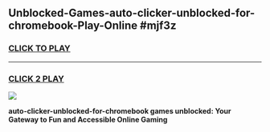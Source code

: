 
## Unblocked-Games-auto-clicker-unblocked-for-chromebook-Play-Online #mjf3z
<h3>
<a href="https://news.freeplayer.one?title=auto-clicker-unblocked-for-chromebook&ref=3">CLICK TO PLAY</a></h3>
<hr>

<h3>
<a href="https://news.freeplayer.one?title=auto-clicker-unblocked-for-chromebook&ref=3">CLICK 2 PLAY</a>
  
</h3>

<a href="https://news.freeplayer.one?title=auto-clicker-unblocked-for-chromebook&ref=3"><img src="https://clearcache.store/games.png"></a>


**auto-clicker-unblocked-for-chromebook games unblocked: Your Gateway to Fun and Accessible Online Gaming**
